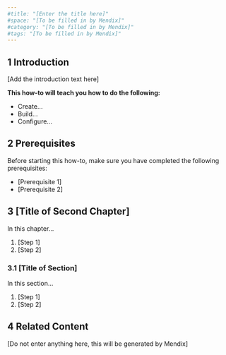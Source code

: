 ```yaml
---
#title: "[Enter the title here]"
#space: "[To be filled in by Mendix]"
#category: "[To be filled in by Mendix]"
#tags: "[To be filled in by Mendix]"
---
```


## 1 Introduction

[Add the introduction text here]

**This how-to will teach you how to do the following:**

* Create...
* Build...
* Configure...

## 2 Prerequisites

Before starting this how-to, make sure you have completed the following prerequisites:

* [Prerequisite 1]
* [Prerequisite 2]

## 3 [Title of Second Chapter]

In this chapter...

1. [Step 1]
2. [Step 2]

### 3.1 [Title of Section]

In this section...

1. [Step 1]
2. [Step 2]

## 4 Related Content

[Do not enter anything here, this will be generated by Mendix]
